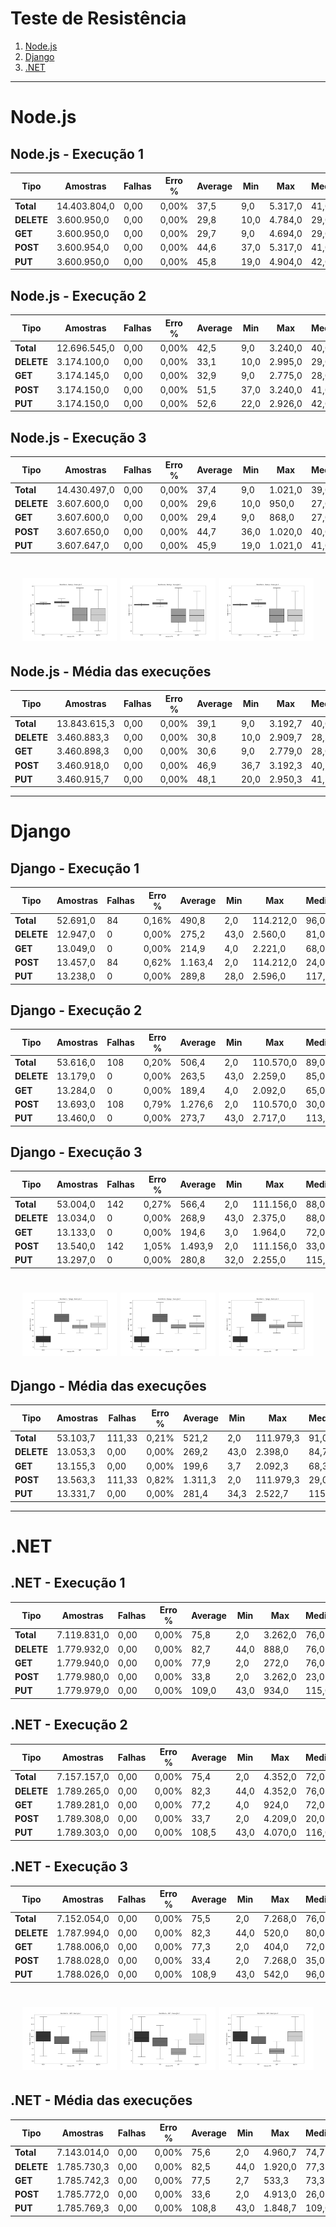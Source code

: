 # Teste de Resistência

1. [Node.js](#nodejs)
2. [Django](#django)
3. [.NET](#net)

---
# Node.js
## Node.js - Execução 1

| Tipo   | Amostras     | Falhas | Erro % | Average | Min | Max   | Median | 90th pct | 95th pct | 99th pct | Transaction/s | Received | Send  |
|--------|--------------|--------|--------|---------|-----|-------|--------|-----------|-----------|-----------|----------------|----------|-------|
| **Total**  | 14.403.804,0 | 0,00 | 0,00% | 37,5 | 9,0 | 5.317,0 | 41,0 | 108,0 | 208,0 | 515,0 | 1.333,7 | 2.666,5 | 334,8 |
| **DELETE** | 3.600.950,0 | 0,00 | 0,00% | 29,8 | 10,0 | 4.784,0 | 29,0 | 41,0 | 63,0 | 210,0 | 333,4 | 57,3 | 73,2 |
| **GET**    | 3.600.950,0 | 0,00 | 0,00% | 29,7 | 9,0 | 4.694,0 | 29,0 | 42,0 | 60,0 | 219,0 | 333,4 | 2.401,3 | 42,7 |
| **POST**   | 3.600.954,0 | 0,00 | 0,00% | 44,6 | 37,0 | 5.317,0 | 41,0 | 68,0 | 101,0 | 402,0 | 333,4 | 119,7 | 103,2 |
| **PUT**    | 3.600.950,0 | 0,00 | 0,00% | 45,8 | 19,0 | 4.904,0 | 42,0 | 68,0 | 96,0 | 394,0 | 333,4 | 88,2 | 115,7 |

## Node.js - Execução 2

| Tipo   | Amostras     | Falhas | Erro % | Average | Min | Max   | Median | 90th pct | 95th pct | 99th pct | Transaction/s | Received | Send  |
|--------|--------------|--------|--------|---------|-----|-------|--------|-----------|-----------|-----------|----------------|----------|-------|
| **Total**  | 12.696.545,0 | 0,00 | 0,00% | 42,5 | 9,0 | 3.240,0 | 40,0 | 43,0 | 45,0 | 48,0 | 1.175,6 | 2.349,8 | 295,0 |
| **DELETE** | 3.174.100,0 | 0,00 | 0,00% | 33,1 | 10,0 | 2.995,0 | 29,0 | 40,0 | 44,0 | 84,0 | 293,9 | 50,5 | 64,5 |
| **GET**    | 3.174.145,0 | 0,00 | 0,00% | 32,9 | 9,0 | 2.775,0 | 28,0 | 41,0 | 46,0 | 89,0 | 293,9 | 2.116,1 | 37,6 |
| **POST**   | 3.174.150,0 | 0,00 | 0,00% | 51,5 | 37,0 | 3.240,0 | 41,0 | 45,0 | 62,0 | 105,0 | 293,9 | 105,5 | 91,0 |
| **PUT**    | 3.174.150,0 | 0,00 | 0,00% | 52,6 | 22,0 | 2.926,0 | 42,0 | 48,0 | 92,0 | 107,0 | 293,9 | 77,8 | 102,0 |

## Node.js - Execução 3

| Tipo   | Amostras     | Falhas | Erro % | Average | Min | Max   | Median | 90th pct | 95th pct | 99th pct | Transaction/s | Received | Send  |
|--------|--------------|--------|--------|---------|-----|-------|--------|-----------|-----------|-----------|----------------|----------|-------|
| **Total**  | 14.430.497,0 | 0,00 | 0,00% | 37,4 | 9,0 | 1.021,0 | 39,0 | 43,0 | 44,0 | 47,0 | 1.336,2 | 2.671,4 | 335,4 |
| **DELETE** | 3.607.600,0 | 0,00 | 0,00% | 29,6 | 10,0 | 950,0 | 27,0 | 39,0 | 41,0 | 85,0 | 334,1 | 57,4 | 73,3 |
| **GET**    | 3.607.600,0 | 0,00 | 0,00% | 29,4 | 9,0 | 868,0 | 27,0 | 40,0 | 42,0 | 72,0 | 334,1 | 2.405,7 | 42,7 |
| **POST**   | 3.607.650,0 | 0,00 | 0,00% | 44,7 | 36,0 | 1.020,0 | 40,0 | 43,0 | 48,0 | 115,0 | 334,0 | 120,0 | 103,4 |
| **PUT**    | 3.607.647,0 | 0,00 | 0,00% | 45,9 | 19,0 | 1.021,0 | 41,0 | 44,0 | 47,0 | 109,0 | 334,1 | 88,4 | 115,9 |

<h1 align="center">
  <img src="../images/resistencia/endurance-nodejs-exec1.png" width="30%" />
  <img src="../images/resistencia/endurance-nodejs-exec2.png" width="30%" />
  <img src="../images/resistencia/endurance-nodejs-exec3.png" width="30%" />
</h1>

## Node.js - Média das execuções

| Tipo   | Amostras     | Falhas | Erro % | Average | Min | Max   | Median | 90th pct | 95th pct | 99th pct | Transaction/s | Received | Send  |
|--------|--------------|--------|--------|---------|-----|-------|--------|-----------|-----------|-----------|----------------|----------|-------|
| **Total**  | 13.843.615,3 | 0,00 | 0,00% | 39,1 | 9,0 | 3.192,7 | 40,0 | 64,7 | 99,0 | 203,3 | 1.281,8 | 2.562,6 | 321,7 |
| **DELETE** | 3.460.883,3 | 0,00 | 0,00% | 30,8 | 10,0 | 2.909,7 | 28,3 | 40,0 | 49,3 | 126,3 | 320,5 | 55,1 | 70,3 |
| **GET**    | 3.460.898,3 | 0,00 | 0,00% | 30,6 | 9,0 | 2.779,0 | 28,0 | 41,0 | 49,3 | 126,7 | 320,5 | 2.307,7 | 41,0 |
| **POST**   | 3.460.918,0 | 0,00 | 0,00% | 46,9 | 36,7 | 3.192,3 | 40,7 | 52,0 | 70,3 | 207,3 | 320,5 | 115,1 | 99,2 |
| **PUT**    | 3.460.915,7 | 0,00 | 0,00% | 48,1 | 20,0 | 2.950,3 | 41,7 | 53,3 | 78,3 | 203,3 | 320,5 | 84,8 | 111,2 |

---

# Django 
## Django - Execução 1 

| Tipo   | Amostras | Falhas | Erro % | Average | Min | Max | Median | 90th pct | 95th pct | 99th pct | Transaction/s | Received | Send  |
|--------|----------|--------|--------|---------|-----|-----|--------|----------|----------|-----------|----------------|----------|-------|
| **Total**  | 52.691,0 | 84 | 0,16% | 490,8 | 2,0 | 114.212,0 | 96,0 | 938,0 | 1.156,0 | 1.788,9 | 341,8 | 2.456,9 | 85,3 |
| **DELETE** | 12.947,0 | 0 | 0,00% | 275,2 | 43,0 | 2.560,0 | 81,0 | 982,0 | 1.207,0 | 1.528,6 | 117,9 | 35,2 | 25,6 |
| **GET**    | 13.049,0 | 0 | 0,00% | 214,9 | 4,0 | 2.221,0 | 68,0 | 777,0 | 993,0 | 1.278,0 | 118,8 | 3.301,9 | 15,2 |
| **POST**   | 13.457,0 | 84 | 0,62% | 1.163,4 | 2,0 | 114.212,0 | 24,0 | 840,0 | 1.139,0 | 29.362,8 | 87,3 | 39,8 | 26,9 |
| **PUT**    | 13.238,0 | 0 | 0,00% | 289,8 | 28,0 | 2.596,0 | 117,0 | 972,0 | 1.211,0 | 1.611,0 | 120,4 | 55,4 | 41,2 |

## Django - Execução 2

| Tipo   | Amostras | Falhas | Erro % | Average | Min | Max | Median | 90th pct | 95th pct | 99th pct | Transaction/s | Received | Send  |
|--------|----------|--------|--------|---------|-----|-----|--------|----------|----------|-----------|----------------|----------|-------|
| **Total**  | 53.616,0 | 108 | 0,20% | 506,4 | 2,0 | 110.570,0 | 89,0 | 967,0 | 1.209,0 | 1.868,9 | 356,2 | 2.511,8 | 88,8 |
| **DELETE** | 13.179,0 | 0 | 0,00% | 263,5 | 43,0 | 2.259,0 | 85,0 | 913,0 | 1.159,0 | 1.570,4 | 120,0 | 35,9 | 26,0 |
| **GET**    | 13.284,0 | 0 | 0,00% | 189,4 | 4,0 | 2.092,0 | 65,0 | 660,0 | 843,0 | 1.225,2 | 120,9 | 3.292,3 | 15,5 |
| **POST**   | 13.693,0 | 108 | 0,79% | 1.276,6 | 2,0 | 110.570,0 | 30,0 | 891,6 | 1.227,0 | 16.617,0 | 91,0 | 41,8 | 27,9 |
| **PUT**    | 13.460,0 | 0 | 0,00% | 273,7 | 43,0 | 2.717,0 | 113,0 | 917,0 | 1.147,0 | 1.586,0 | 122,4 | 56,3 | 41,9 |

## Django - Execução 3

| Tipo   | Amostras | Falhas | Erro % | Average | Min | Max | Median | 90th pct | 95th pct | 99th pct | Transaction/s | Received | Send  |
|--------|----------|--------|--------|---------|-----|-----|--------|----------|----------|-----------|----------------|----------|-------|
| **Total**  | 53.004,0 | 142 | 0,27% | 566,4 | 2,0 | 111.156,0 | 88,0 | 810,0 | 1.047,0 | 1.607,0 | 350,8 | 2.413,5 | 87,4 |
| **DELETE** | 13.034,0 | 0 | 0,00% | 268,9 | 43,0 | 2.375,0 | 88,0 | 908,0 | 1.096,0 | 1.432,0 | 118,7 | 35,5 | 25,8 |
| **GET**    | 13.133,0 | 0 | 0,00% | 194,6 | 3,0 | 1.964,0 | 72,0 | 654,0 | 826,0 | 1.152,7 | 119,6 | 3.173,3 | 15,3 |
| **POST**   | 13.540,0 | 142 | 1,05% | 1.493,9 | 2,0 | 111.156,0 | 33,0 | 841,0 | 1.119,0 | 111.082,0 | 89,6 | 41,6 | 27,5 |
| **PUT**    | 13.297,0 | 0 | 0,00% | 280,8 | 32,0 | 2.255,0 | 115,0 | 911,0 | 1.101,0 | 1.439,0 | 121,0 | 55,7 | 41,4 |

<h1 align="center">
  <img src="../images/resistencia/endurance-drf-exec1.png" width="30%" />
  <img src="../images/resistencia/endurance-drf-exec2.png" width="30%" />
  <img src="../images/resistencia/endurance-drf-exec3.png" width="30%" />
</h1>

## Django - Média das execuções

| Tipo   | Amostras | Falhas | Erro % | Average | Min  | Max   | Median | 90th pct | 95th pct | 99th pct | Transaction/s | Received | Send  |
|--------|----------|--------|--------|---------|------|-------|--------|-----------|-----------|-----------|----------------|----------|-------|
| **Total**  | 53.103,7 | 111,33 | 0,21% | 521,2 | 2,0  | 111.979,3 | 91,0 | 905,0 | 1.137,3 | 1.754,9 | 349,6 | 2.460,8 | 87,2 |
| **DELETE** | 13.053,3 | 0,00 | 0,00% | 269,2 | 43,0 | 2.398,0 | 84,7 | 934,3 | 1.154,0 | 1.510,3 | 118,9 | 35,5 | 25,8 |
| **GET**    | 13.155,3 | 0,00 | 0,00% | 199,6 | 3,7  | 2.092,3 | 68,3 | 697,0 | 887,3 | 1.218,6 | 119,8 | 3.255,8 | 15,3 |
| **POST**   | 13.563,3 | 111,33 | 0,82% | 1.311,3 | 2,0  | 111.979,3 | 29,0 | 857,5 | 1.161,7 | 52.353,9 | 89,3 | 41,0 | 27,4 |
| **PUT**    | 13.331,7 | 0,00 | 0,00% | 281,4 | 34,3 | 2.522,7 | 115,0 | 933,3 | 1.153,0 | 1.545,3 | 121,3 | 55,8 | 41,5 |

---

# .NET 
## .NET - Execução 1

| Tipo   | Amostras     | Falhas | Erro % | Average | Min | Max   | Median | 90th pct | 95th pct | 99th pct | Transaction/s | Received | Send  |
|--------|--------------|--------|--------|---------|-----|-------|--------|-----------|-----------|-----------|----------------|----------|-------|
| **Total**  | 7.119.831,0 | 0,00 | 0,00% | 75,8 | 2,0 | 3.262,0 | 76,0 | 116,0 | 123,0 | 158,0 | 659,2 | 1.112,2 | 165,3 |
| **DELETE** | 1.779.932,0 | 0,00 | 0,00% | 82,7 | 44,0 | 888,0 | 76,0 | 104,0 | 116,0 | 132,0 | 164,8 | 49,3 | 36,1 |
| **GET**    | 1.779.940,0 | 0,00 | 0,00% | 77,9 | 2,0 | 272,0 | 76,0 | 112,0 | 116,0 | 120,0 | 164,8 | 913,3 | 21,1 |
| **POST**   | 1.779.980,0 | 0,00 | 0,00% | 33,8 | 2,0 | 3.262,0 | 23,0 | 49,0 | 60,0 | 90,0 | 164,8 | 73,5 | 51,0 |
| **PUT**    | 1.779.979,0 | 0,00 | 0,00% | 109,0 | 43,0 | 934,0 | 115,0 | 147,0 | 157,0 | 165,0 | 164,8 | 76,2 | 57,1 |

## .NET - Execução 2

| Tipo   | Amostras     | Falhas | Erro % | Average | Min | Max   | Median | 90th pct | 95th pct | 99th pct | Transaction/s | Received | Send  |
|--------|--------------|--------|--------|---------|-----|-------|--------|-----------|-----------|-----------|----------------|----------|-------|
| **Total**  | 7.157.157,0 | 0,00 | 0,00% | 75,4 | 2,0 | 4.352,0 | 72,0 | 120,0 | 125,0 | 161,0 | 662,7 | 1.115,9 | 166,2 |
| **DELETE** | 1.789.265,0 | 0,00 | 0,00% | 82,3 | 44,0 | 4.352,0 | 76,0 | 108,0 | 116,0 | 128,0 | 165,7 | 49,5 | 36,3 |
| **GET**    | 1.789.281,0 | 0,00 | 0,00% | 77,2 | 4,0 | 924,0 | 72,0 | 104,0 | 112,0 | 120,0 | 165,7 | 916,0 | 21,2 |
| **POST**   | 1.789.308,0 | 0,00 | 0,00% | 33,7 | 2,0 | 4.209,0 | 20,0 | 46,0 | 57,0 | 82,0 | 165,7 | 73,8 | 51,3 |
| **PUT**    | 1.789.303,0 | 0,00 | 0,00% | 108,5 | 43,0 | 4.070,0 | 116,0 | 152,0 | 159,0 | 166,0 | 165,7 | 76,6 | 57,4 |

## .NET - Execução 3

| Tipo   | Amostras     | Falhas | Erro % | Average | Min | Max   | Median | 90th pct | 95th pct | 99th pct | Transaction/s | Received | Send  |
|--------|--------------|--------|--------|---------|-----|-------|--------|-----------|-----------|-----------|----------------|----------|-------|
| **Total**  | 7.152.054,0 | 0,00 | 0,00% | 75,5 | 2,0 | 7.268,0 | 76,0 | 113,0 | 120,0 | 152,0 | 662,2 | 1.114,6 | 166,1 |
| **DELETE** | 1.787.994,0 | 0,00 | 0,00% | 82,3 | 44,0 | 520,0 | 80,0 | 108,0 | 116,0 | 136,0 | 165,6 | 49,5 | 36,3 |
| **GET**    | 1.788.006,0 | 0,00 | 0,00% | 77,3 | 2,0 | 404,0 | 72,0 | 96,0 | 108,0 | 120,0 | 165,6 | 914,8 | 21,2 |
| **POST**   | 1.788.028,0 | 0,00 | 0,00% | 33,4 | 2,0 | 7.268,0 | 35,0 | 57,0 | 67,0 | 87,0 | 165,6 | 73,8 | 51,3 |
| **PUT**    | 1.788.026,0 | 0,00 | 0,00% | 108,9 | 43,0 | 542,0 | 96,0 | 123,0 | 133,0 | 161,0 | 165,6 | 76,5 | 57,4 |

<h1 align="center">
  <img src="../images/resistencia/endurance-dotnet-exec1.png" width="30%" />
  <img src="../images/resistencia/endurance-dotnet-exec2.png" width="30%" />
  <img src="../images/resistencia/endurance-dotnet-exec3.png" width="30%" />
</h1>

## .NET - Média das execuções

| Tipo   | Amostras     | Falhas | Erro % | Average | Min | Max   | Median | 90th pct | 95th pct | 99th pct | Transaction/s | Received | Send  |
|--------|--------------|--------|--------|---------|-----|-------|--------|-----------|-----------|-----------|----------------|----------|-------|
| **Total**  | 7.143.014,0 | 0,00 | 0,00% | 75,6 | 2,0 | 4.960,7 | 74,7 | 116,3 | 122,7 | 157,0 | 661,4 | 1.114,2 | 165,9 |
| **DELETE** | 1.785.730,3 | 0,00 | 0,00% | 82,5 | 44,0 | 1.920,0 | 77,3 | 106,7 | 116,0 | 132,0 | 165,4 | 49,4 | 36,2 |
| **GET**    | 1.785.742,3 | 0,00 | 0,00% | 77,5 | 2,7 | 533,3 | 73,3 | 104,0 | 112,0 | 120,0 | 165,4 | 914,7 | 21,2 |
| **POST**   | 1.785.772,0 | 0,00 | 0,00% | 33,6 | 2,0 | 4.913,0 | 26,0 | 50,7 | 61,3 | 86,3 | 165,4 | 73,7 | 51,2 |
| **PUT**    | 1.785.769,3 | 0,00 | 0,00% | 108,8 | 43,0 | 1.848,7 | 109,0 | 140,7 | 149,7 | 164,0 | 165,4 | 76,4 | 57,3 |

